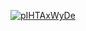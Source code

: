 <a href="file:/private/var/folders/sk/5l863n2500v5fw7dm2ybqcc40000gn/T/14440691945020752373/build/reports/kover/html/index.html">![pIHTAxWyDe](https://img.shields.io/badge/0.0-red?logo=kotlin&label=pIHTAxWyDe&style=for-the-badge)</a>
